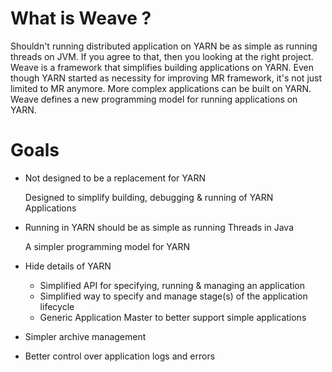 What is Weave ?
===============
Shouldn't running distributed application on YARN be as simple as running threads on JVM. If you agree to that, then you 
looking at the right project. Weave is a framework that simplifies building applications on YARN. Even though YARN started
as necessity for improving MR framework, it's not just limited to MR anymore. More complex applications can be built on 
YARN. Weave defines a new programming model for running applications on YARN.

Goals
=====
 * Not designed to be a replacement for YARN

   Designed to simplify building, debugging & running of YARN Applications

 * Running in YARN should be as simple as running Threads in Java

    A simpler programming model for YARN

 * Hide details of YARN  

   + Simplified API for specifying, running & managing an application
   + Simplified way to specify and manage stage(s) of the application lifecycle
   + Generic Application Master to better support simple applications

 * Simpler archive management
 * Better control over application logs and errors
